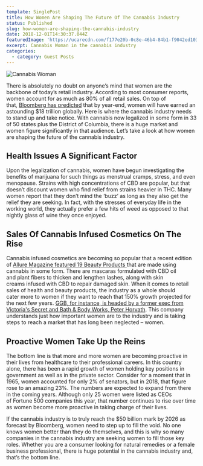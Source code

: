 ```yaml
---
template: SinglePost
title: How Women Are Shaping The Future Of The Cannabis Industry
status: Published
slug: how-women-are-shaping-the-cannabis-industry
date: 2018-12-01T14:30:37.044Z
featuredImage: 'https://ucarecdn.com/f177e20b-0c8e-46b4-84b1-f9042ed103af/'
excerpt: Cannabis Woman in the cannabis industry
categories:
  - category: Guest Posts
---
```

![Cannabis Woman](https://ucarecdn.com/4705ff6d-450d-463c-b137-a5f6af2e3417/)

There is absolutely no doubt on anyone’s mind that women are the backbone of today’s retail industry. According to most consumer reports, women account for as much as 80% of all retail sales. On top of that, [Bloomberg has predicted](https://www.bloomberg.com/diversity-inclusion/blog/top-10-things-everyone-know-women-consumers/) that by year-end, women will have earned an astounding $18 trillion globally. Here is where the cannabis industry needs to stand up and take notice. With cannabis now legalized in some form in 33 of 50 states plus the District of Columbia, there is a huge market and women figure significantly in that audience. Let’s take a look at how women are shaping the future of the cannabis industry.

## Health Issues A Significant Factor

Upon the legalization of cannabis, women have begun investigating the benefits of marijuana for such things as menstrual cramps, stress, and even menopause. Strains with high concentrations of CBD are popular, but that doesn’t discount women who find relief from strains heavier in THC. Many women report that they don’t mind the ‘buzz’ as long as they also get the relief they are seeking. In fact, with the stresses of everyday life in the working world, they actually prefer a few hits of weed as opposed to that nightly glass of wine they once enjoyed.

## Sales Of Cannabis Infused Cosmetics On The Rise

Cannabis infused cosmetics are becoming so popular that a recent edition of [Allure Magazine featured 19 Beauty Products ](https://www.allure.com/gallery/weed-laced-beauty-products)that are made using cannabis in some form. There are mascaras formulated with CBD oil and plant fibers to thicken and lengthen lashes, along with skin creams infused with CBD to repair damaged skin. When it comes to retail sales of health and beauty products, the industry as a whole should cater more to women if they want to reach that 150% growth projected for the next few years. [GGB, for instance, is headed by a former exec from Victoria's Secret and Bath & Body Works, Peter Horvath](https://www.greengrowthbrands.com/blog/why-experience-in-womens-retail-is-key-to-next-generation-industry/?utm_source=wh&&utm_campaign=r1&&utm_medium=blog). This company understands just how important women are to the industry and is taking steps to reach a market that has long been neglected – women.

## Proactive Women Take Up the Reins

The bottom line is that more and more women are becoming proactive in their lives from healthcare to their professional careers. In this country alone, there has been a rapid growth of women holding key positions in government as well as in the private sector. Consider for a moment that in 1965, women accounted for only 2% of senators, but in 2018, that figure rose to an amazing 23%. The numbers are expected to expand from there in the coming years. Although only 25 women were listed as CEOs of Fortune 500 companies this year, that number continues to rise over time as women become more proactive in taking charge of their lives.

If the cannabis industry is to truly reach the $50 billion mark by 2026 as forecast by Bloomberg, women need to step up to fill the void. No one knows women better than they do themselves, and this is why so many companies in the cannabis industry are seeking women to fill those key roles. Whether you are a consumer looking for natural remedies or a female business professional, there is huge potential in the cannabis industry and, that’s the bottom line.
